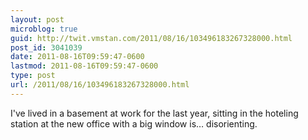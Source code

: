 ```yaml
---
layout: post
microblog: true
guid: http://twit.vmstan.com/2011/08/16/103496183267328000.html
post_id: 3041039
date: 2011-08-16T09:59:47-0600
lastmod: 2011-08-16T09:59:47-0600
type: post
url: /2011/08/16/103496183267328000.html
---
```

I've lived in a basement at work for the last year, sitting in the hoteling station at the new office with a big window is… disorienting.
